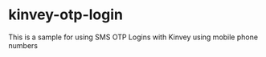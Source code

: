 # kinvey-otp-login
This is a sample for using SMS OTP Logins with Kinvey using mobile phone numbers
